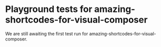 # Playground tests for amazing-shortcodes-for-visual-composer
We are still awaiting the first test run for amazing-shortcodes-for-visual-composer.
